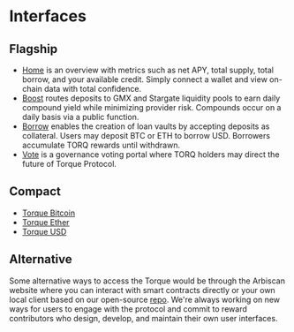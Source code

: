 # Interfaces

## Flagship
- [Home](https://app.torque.fi/home) is an overview with metrics such as net APY, total supply, total borrow, and your available credit. Simply connect a wallet and view on-chain data with total confidence.
- [Boost](https://app.torque.fi/boost) routes deposits to GMX and Stargate liquidity pools to earn daily compound yield while minimizing provider risk. Compounds occur on a daily basis via a public function.
- [Borrow](https://app.torque.fi/borrow) enables the creation of loan vaults by accepting deposits as collateral. Users may deposit BTC or ETH to borrow USD. Borrowers accumulate TORQ rewards until withdrawn.
- [Vote](https://app.torque.fi/vote) is a governance voting portal where TORQ holders may direct the future of Torque Protocol.

## Compact
- [Torque Bitcoin](https://tbtc.torque.fi)
- [Torque Ether](https://teth.torque.fi)
- [Torque USD](https://tusd.torque.fi)


## Alternative

Some alternative ways to access the Torque would be through the Arbiscan website where you can interact with smart contracts directly or your own local client based on our open-source [repo](https://github.com/torquefi/torque_dapp). We're always working on new ways for users to engage with the protocol and commit to reward contributors who design, develop, and maintain their own user interfaces.
